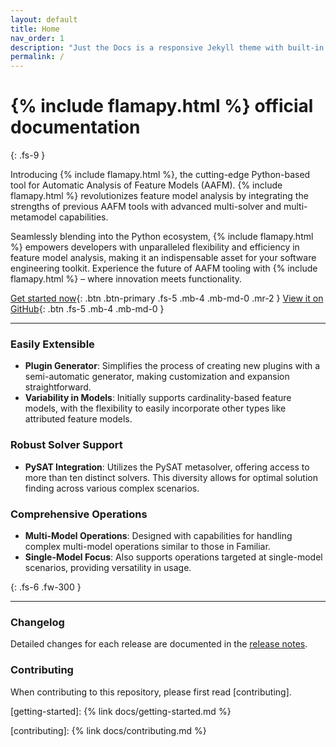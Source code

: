 ```yaml
---
layout: default
title: Home
nav_order: 1
description: "Just the Docs is a responsive Jekyll theme with built-in search that is easily customizable and hosted on GitHub Pages."
permalink: /
---
```



# {% include flamapy.html %} official documentation
{: .fs-9 }

Introducing {% include flamapy.html %}, the cutting-edge Python-based tool for Automatic Analysis of Feature Models (AAFM). {% include flamapy.html %} revolutionizes feature model analysis by integrating the strengths of previous AAFM tools with advanced multi-solver and multi-metamodel capabilities. 

Seamlessly blending into the Python ecosystem, {% include flamapy.html %} empowers developers with unparalleled flexibility and efficiency in feature model analysis, making it an indispensable asset for your software engineering toolkit. Experience the future of AAFM tooling with {% include flamapy.html %} – where innovation meets functionality.

[Get started now](docs/getting-started){: .btn .btn-primary .fs-5 .mb-4 .mb-md-0 .mr-2 }
[View it on GitHub][flamapy repo]{: .btn .fs-5 .mb-4 .mb-md-0 }

---

### <i class="fa-solid fa-arrow-right"></i> Easily Extensible


* **Plugin Generator**: Simplifies the process of creating new plugins with a semi-automatic generator, making customization and expansion straightforward.
* **Variability in Models**: Initially supports cardinality-based feature models, with the flexibility to easily incorporate other types like attributed feature models.

### <i class="fa-solid fa-life-ring"></i> Robust Solver Support

* **PySAT Integration**: Utilizes the PySAT metasolver, offering access to more than ten distinct solvers. This diversity allows for optimal solution finding across various complex scenarios.

### <i class="fa-brands fa-searchengin"></i> Comprehensive Operations

* **Multi-Model Operations**: Designed with capabilities for handling complex multi-model operations similar to those in Familiar.
* **Single-Model Focus**: Also supports operations targeted at single-model scenarios, providing versatility in usage.

{: .fs-6 .fw-300 }



---

### Changelog

Detailed changes for each release are documented in the [release notes].

### Contributing

When contributing to this repository, please first read [contributing].

[^1]: The [source file for this page] uses all three markup languages.

[^2]: [It can take up to 10 minutes for changes to your site to publish after you push the changes to GitHub](https://docs.github.com/en/pages/setting-up-a-github-pages-site-with-jekyll/creating-a-github-pages-site-with-jekyll#creating-your-site).

[Jekyll]: https://jekyllrb.com
[Markdown]: https://daringfireball.net/projects/markdown/
[Liquid]: https://github.com/Shopify/liquid/wiki
[Front matter]: https://jekyllrb.com/docs/front-matter/
[Jekyll configuration]: https://jekyllrb.com/docs/configuration/
[source file for this page]: https://github.com/just-the-docs/just-the-docs/blob/main/index.md
[Just the Docs Template]: https://just-the-docs.github.io/just-the-docs-template/
[Just the Docs]: https://just-the-docs.com
[flamapy repo]: https://github.com/flamapy/
[Just the Docs README]: https://github.com/just-the-docs/just-the-docs/blob/main/README.md
[GitHub Pages]: https://pages.github.com/
[Template README]: https://github.com/just-the-docs/just-the-docs-template/blob/main/README.md
[GitHub Pages / Actions workflow]: https://github.blog/changelog/2022-07-27-github-pages-custom-github-actions-workflows-beta/

[use the template]: https://github.com/just-the-docs/just-the-docs-template/generate

[getting-started]: {% link docs/getting-started.md %}

[release notes]: https://github.com/flamapy/core/releases

[contributing]: {%  link docs/contributing.md %}